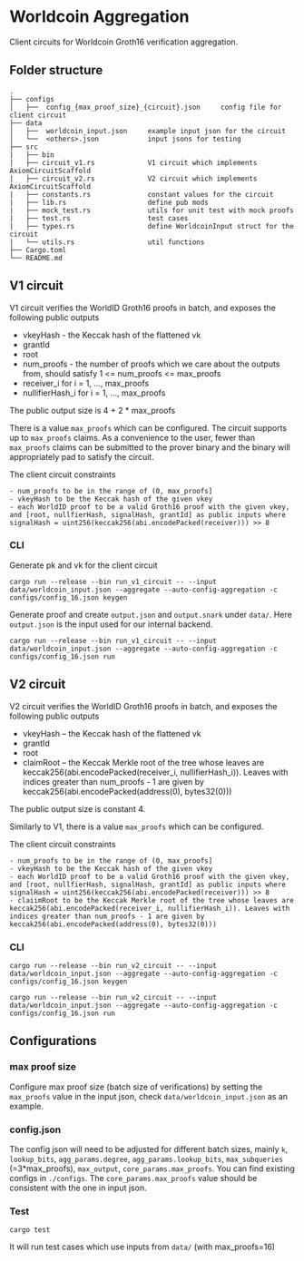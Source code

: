 # Worldcoin Aggregation

Client circuits for Worldcoin Groth16 verification aggregation.

## Folder structure
```
.
├── configs
│   ├──  config_{max_proof_size}_{circuit}.json     config file for client circuit
├── data
│   ├──  worldcoin_input.json     example input json for the circuit
│   └──  <others>.json            input jsons for testing
├── src
|   ├── bin
|   ├── circuit_v1.rs             V1 circuit which implements AxiomCircuitScaffold
|   ├── circuit_v2.rs             V2 circuit which implements AxiomCircuitScaffold
|   ├── constants.rs              constant values for the circuit
|   ├── lib.rs                    define pub mods
|   ├── mock_test.rs              utils for unit test with mock proofs
|   ├── test.rs                   test cases
|   ├── types.rs                  define WorldcoinInput struct for the circuit
|   └── utils.rs                  util functions
├── Cargo.toml             
└── README.md
```

## V1 circuit
V1 circuit verifies the WorldID Groth16 proofs in batch, and exposes the following public outputs

- vkeyHash - the Keccak hash of the flattened vk
- grantId
- root
- num_proofs - the number of proofs which we care about the outputs from, should satisfy 1 <= num_proofs <= max_proofs
- receiver_i for i = 1, …, max_proofs
- nullifierHash_i for i = 1, …, max_proofs

The public output size is 4 + 2 * max_proofs

There is a value `max_proofs` which can be configured.
The circuit supports up to `max_proofs` claims. As a convenience to the user, fewer than `max_proofs` claims can be submitted to the prover binary and the binary will appropriately pad to satisfy the circuit.

The client circuit constraints
```
- num_proofs to be in the range of (0, max_proofs]
- vkeyHash to be the Keccak hash of the given vkey
- each WorldID proof to be a valid Groth16 proof with the given vkey, and [root, nullfierHash, signalHash, grantId] as public inputs where signalHash = uint256(keccak256(abi.encodePacked(receiver))) >> 8
```

### CLI
Generate pk and vk for the client circuit

```
cargo run --release --bin run_v1_circuit -- --input data/worldcoin_input.json --aggregate --auto-config-aggregation -c configs/config_16.json keygen
```
Generate proof and create `output.json` and `output.snark` under `data/`. Here `output.json` is the input used for our internal backend.
```
cargo run --release --bin run_v1_circuit -- --input data/worldcoin_input.json --aggregate --auto-config-aggregation -c configs/config_16.json run
```

## V2 circuit
V2 circuit verifies the WorldID Groth16 proofs in batch, and exposes the following public outputs

- vkeyHash – the Keccak hash of the flattened vk
- grantId
- root
- claimRoot – the Keccak Merkle root of the tree whose leaves are keccak256(abi.encodePacked(receiver_i, nullifierHash_i)). Leaves with indices greater than num_proofs - 1 are given by keccak256(abi.encodePacked(address(0), bytes32(0)))


The public output size is constant 4.

Similarly to V1, there is a value `max_proofs` which can be configured.

The client circuit constraints
```
- num_proofs to be in the range of (0, max_proofs]
- vkeyHash to be the Keccak hash of the given vkey
- each WorldID proof to be a valid Groth16 proof with the given vkey, and [root, nullfierHash, signalHash, grantId] as public inputs where signalHash = uint256(keccak256(abi.encodePacked(receiver))) >> 8
- claiimRoot to be the Keccak Merkle root of the tree whose leaves are keccak256(abi.encodePacked(receiver_i, nullifierHash_i)). Leaves with indices greater than num_proofs - 1 are given by keccak256(abi.encodePacked(address(0), bytes32(0)))
```

### CLI
```
cargo run --release --bin run_v2_circuit -- --input data/worldcoin_input.json --aggregate --auto-config-aggregation -c configs/config_16.json keygen

cargo run --release --bin run_v2_circuit -- --input data/worldcoin_input.json --aggregate --auto-config-aggregation -c configs/config_16.json run
```

## Configurations
### max proof size
Configure max proof size (batch size of verifications) by setting the `max_proofs` value in the input json, check `data/worldcoin_input.json` as an example.
### config.json
The config json will need to be adjusted for different batch sizes, mainly `k`, `lookup_bits`, `agg_params.degree`, `agg_params.lookup_bits`, `max_subqueries` (=3*max_proofs), `max_output`, `core_params.max_proofs`. You can find existing configs in `./configs`. The `core_params.max_proofs` value should be consistent with the one in input json.

### Test
```
cargo test
```
It will run test cases which use inputs from `data/` (with max_proofs=16)

